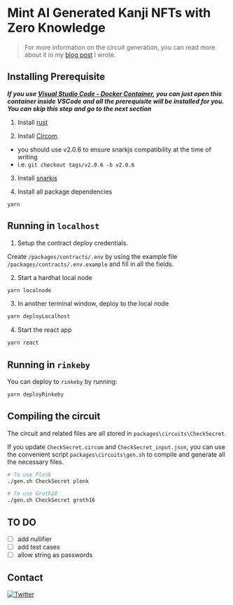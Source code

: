 # Mint AI Generated Kanji NFTs with Zero Knowledge

> For more information on the circuit generation, you can read more about it in my [blog post](https://flyingnobita.com/posts/2022/05/07/mint-nft-ecdsa) I wrote.

## Installing Prerequisite

***If you use [Visual Studio Code - Docker Container](https://code.visualstudio.com/docs/remote/containers), you can just open this container inside VSCode and all the prerequisite will be installed for you. You can skip this step and go to the next section***

1) Install [rust](https://www.rust-lang.org/tools/install)

2) Install [Circom](https://docs.circom.io/getting-started/installation/). 
  - you should use v2.0.6 to ensure snarkjs compatibility at the time of writing
  - i.e. `git checkout tags/v2.0.6 -b v2.0.6`

3) Install [snarkjs](https://github.com/iden3/snarkjs)

4) Install all package dependencies

```
yarn
```

## Running in `localhost`

1) Setup the contract deploy credentials.

Create `/packages/contracts/.env` by using the example file `/packages/contracts/.env.example` and fill in all the fields.

2) Start a hardhat local node

```bash
yarn localnode
```

3) In another terminal window, deploy to the local node

```bash
yarn deployLocalhost
```

4) Start the react app

```bash
yarn react
```

## Running in `rinkeby`

You can deploy to `rinkeby` by running:

```bash
yarn deployRinkeby
```

## Compiling the circuit

The circuit and related files are all stored in `packages\circuits\CheckSecret`.

If you update `CheckSecret.circom` and  `CheckSecret_input.json`, you can use the convenient script `packages\circuits\gen.sh` to compile and generate all the necessary files.

```bash
# To use Plonk
./gen.sh CheckSecret plonk

# To use Groth16
./gen.sh CheckSecret groth16
```

## TO DO

- [ ] add nullifier
- [ ] add test cases
- [ ] allow string as passwords

## Contact

[![Twitter](https://img.shields.io/twitter/url/https/twitter.com/cloudposse.svg?style=social&label=%20%40FlyingNobita)](https://twitter.com/FlyingNobita)
